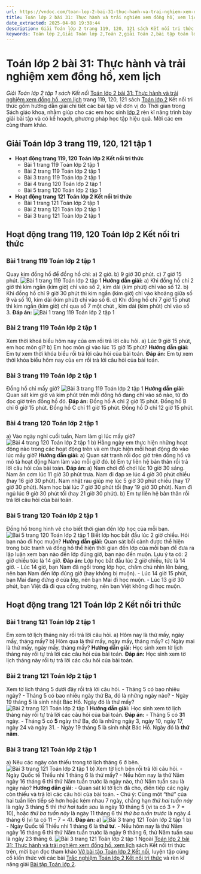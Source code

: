 ```yaml
---
url: https://vndoc.com/toan-lop-2-bai-31-thuc-hanh-va-trai-nghiem-xem-dong-ho-xem-lich-sach-kn-249074
title: Toán lớp 2 bài 31: Thực hành và trải nghiệm xem đồng hồ, xem lịch - Giải Toán lớp 2 tập 1 sách Kết nối - VnDoc.com
date_extracted: 2025-04-08 19:38:44
description: Giải Toán lớp 2 trang 119, 120, 121 sách Kết nối tri thức với lời giải chi tiết, sẽ giúp học sinh dễ dàng làm bài tập về nhà môn Toán lớp 2.
keywords: Toán lớp 2,Giải Toán lớp 2,Toán 2,giải Toán 2,bài tập toán lớp 2,toan lop 2,toán lớp 2 tập 1,toán lớp 2 tập 2,toán 2 tập 1,toán 2 tập 2,học toán lớp 2,toán lớp 2 kết nối,Sách Kết nối lớp 2 môn Toán,Bộ sách Kết nối tri thức lớp 2,giải bài tập toán lớp 2,vở bài tập toán lớp 2,bài toán lớp 2,Bộ sách Kết nối tri thức với cuộc sống lớp 2,Giải Toán lớp 2 trang 119,Giải Toán lớp 2 trang 120
---
```


# Toán lớp 2 bài 31: Thực hành và trải nghiệm xem đồng hồ, xem lịch
 _Giải Toán lớp 2 tập 1 sách Kết nối_
[Toán lớp 2 bài 31: Thực hành và trải nghiệm xem đồng hồ, xem lịch](<https://vndoc.com/toan-lop-2-bai-31-thuc-hanh-va-trai-nghiem-xem-dong-ho-xem-lich-sach-kn-249074>) trang 119, 120, 121 sách [Toán lớp 2](<https://vndoc.com/toan-lop2> "Toán lớp 2") Kết nối tri thức gồm hướng dẫn giải chi tiết các bài tập về đơn vị đo Thời gian trong  Sách giáo khoa, nhằm giúp cho các em học sinh [lớp 2](<https://vndoc.com/tai-lieu-hoc-tap-lop2>) rèn kĩ năng trình bày giải bài tập và có kế hoạch, phương pháp học tập hiệu quả. Mời các em cùng tham khảo.
## **Giải Toán lớp 3 trang 119, 120, 121 tập 1**
  * **Hoạt động trang 119, 120 Toán lớp 2 Kết nối tri thức**
    * Bài 1 trang 119 Toán lớp 2 tập 1
    * Bài 2 trang 119 Toán lớp 2 tập 1
    * Bài 3 trang 119 Toán lớp 2 tập 1
    * Bài 4 trang 120 Toán lớp 2 tập 1
    * Bài 5 trang 120 Toán lớp 2 tập 1
  * **Hoạt động trang 121 Toán lớp 2 Kết nối tri thức**
    * Bài 1 trang 121 Toán lớp 2 tập 1
    * Bài 2 trang 121 Toán lớp 2 tập 1
    * Bài 3 trang 121 Toán lớp 2 tập 1

## Hoạt động trang 119, 120 Toán lớp 2 Kết nối tri thức
### Bài 1 trang 119 Toán lớp 2 tập 1
Quay kim đồng hồ để đồng hồ chỉ:
a\) 2 giờ.
b\) 9 giờ 30 phút.
c\) 7 giờ 15 phút.
![Bài 1 trang 119 Toán lớp 2 tập 1](https://i.vdoc.vn/data/image/2021/11/26/toan-lop-2-bai-31-kn-1.jpg)
**Hướng dẫn giải:**
a\) Khi đồng hồ chỉ 2 giờ thì kim ngắn \(kim giờ\) chỉ vào số 2, kim dài \(kim phút\) chỉ vào số 12.
b\) Khi đồng hồ chỉ 9 giờ 30 phút thì kim ngắn \(kim giờ\) chỉ vào khoảng giữa số 9 và số 10, kim dài \(kim phút\) chỉ vào số 6.
c\) Khi đồng hồ chỉ 7 giờ 15 phút thì kim ngắn \(kim giờ\) chỉ qua số 7 một chút , kim dài \(kim phút\) chỉ vào số 3.
**Đáp án:**
![Bài 1 trang 119 Toán lớp 2 tập 1](https://i.vdoc.vn/data/image/2021/11/26/toan-lop-2-bai-31-kn-2.jpg)
### Bài 2 trang 119 Toán lớp 2 tập 1
Xem thời khoá biểu hôm nay của em rồi trả lời câu hỏi.
a\) Lúc 9 giờ 15 phút, em học môn gì?
b\) Em học môn gì vào lúc 15 giờ 15 phút?
**Hướng dẫn giải:**
Em tự xem thời khóa biểu rồi trả lời câu hỏi của bài toán.
**Đáp án:**
Em tự xem thời khóa biểu hôm nay của em rồi trả lời câu hỏi của bài toán.
### Bài 3 trang 119 Toán lớp 2 tập 1
Đồng hồ chỉ mấy giờ?
![Bài 3 trang 119 Toán lớp 2 tập 1](https://i.vdoc.vn/data/image/2021/11/26/toan-lop-2-bai-31-kn-3.jpg)
**Hướng dẫn giải:**
Quan sát kim giờ và kim phút trên mỗi đồng hồ đang chỉ vào số nào, từ đó đọc giờ trên đồng hồ đó.
**Đáp án:**
Đồng hồ A chỉ 2 giờ 15 phút.
Đồng hồ B chỉ 6 giờ 15 phút.
Đồng hồ C chỉ 11 giờ 15 phút.
Đồng hồ D chỉ 12 giờ 15 phút.
### Bài 4 trang 120 Toán lớp 2 tập 1
a\) Vào ngày nghỉ cuối tuần, Nam làm gì lúc mấy giờ?
![Bài 4 trang 120 Toán lớp 2 tập 1](https://i.vdoc.vn/data/image/2021/11/26/toan-lop-2-bai-31-kn-4.jpg)
b\) Hằng ngày em thực hiện những hoạt động nào trong các hoạt động trên và em thực hiện mỗi hoạt động đó vào lúc mấy giờ?
**Hướng dẫn giải:**
a\) Quan sát tranh rồi đọc giờ trên đồng hồ và mô tả hoạt động Nam làm vào mỗi giờ đó.
b\) Em tự liên hệ bản thân rồi trả lời câu hỏi của bài toán.
**Đáp án:**
a\) Nam chơi đồ chơi lúc 10 giờ 30 sáng.
Nam ăn cơm lúc 11 giờ 30 phút trưa.
Nam đi đạp xe lúc 4 giờ 30 phút chiều \(hay 16 giờ 30 phút\).
Nam nhặt rau giúp mẹ lúc 5 giờ 30 phút chiều \(hay 17 giờ 30 phút\).
Nam học bài lúc 7 giờ 30 phút tối \(hay 19 giờ 30 phút\).
Nam đi ngủ lúc 9 giờ 30 phút tối \(hay 21 giờ 30 phút\).
b\) Em tự liên hệ bản thân rồi trả lời câu hỏi của bài toán.
### Bài 5 trang 120 Toán lớp 2 tập 1
Đồng hồ trong hình vẽ cho biết thời gian đến lớp học của mỗi bạn.
![Bài 5 trang 120 Toán lớp 2 tập 1](https://i.vdoc.vn/data/image/2021/11/26/toan-lop-2-bai-31-kn-5.jpg)
Biết lớp học bắt đầu lúc 2 giờ chiều. Hỏi bạn nào đi học muộn?
**Hướng dẫn giải:**
Quan sát bối cảnh được thể hiện trong bức tranh và  đồng hồ thể hiện thời gian đến lớp của mỗi bạn để đưa ra lập luận xem bạn nào đến lớp đúng giờ, bạn nào đến muộn.
Lưu ý ta có: 2 giờ chiều tức là 14 giờ.
**Đáp án:**
Lớp học bắt đầu lúc 2 giờ chiều, tức là 14 giờ.
\- Lúc 14 giờ, bạn Nam đã ngồi trong lớp học, chăm chú nhìn lên bảng, nên bạn Nam đến lớp đúng giờ \(hay không bị muộn\).
\- Lúc 14 giờ 15 phút, bạn Mai đang đứng ở cửa lớp, nên bạn Mai đi học muộn.
\- Lúc 13 giờ 30 phút, bạn Việt đã đi qua cổng trường, nên bạn Việt không đi học muộn.
## Hoạt động trang 121 Toán lớp 2 Kết nối tri thức
### Bài 1 trang 121 Toán lớp 2 tập 1
Em xem tờ lịch tháng này rồi trả lời câu hỏi.
a\) Hôm nay là thứ mấy, ngày mấy, tháng mấy?
b\) Hôm qua là thứ mấy, ngày mấy, tháng mấy?
c\) Ngày mai là thứ mấy, ngày mấy, tháng mấy?
**Hướng dẫn giải:**
Học sinh xem tờ lịch tháng này rồi tự trả lời các câu hỏi của bài toán.
**Đáp án:**
Học sinh xem tờ lịch tháng này rồi tự trả lời các câu hỏi của bài toán.
### Bài 2 trang 121 Toán lớp 2 tập 1
Xem tờ lịch tháng 5 dưới đây rồi trả lời câu hỏi.
\- Tháng 5 có bao nhiêu ngày?
\- Tháng 5 có bao nhiêu ngày thứ Ba, đó là những ngày nào?
\- Ngày 19 tháng 5 là sinh nhật Bác Hồ. Ngày đó là thứ mấy?
![Bài 2 trang 121 Toán lớp 2 tập 1](https://i.vdoc.vn/data/image/2021/11/26/toan-lop-2-bai-31-kn-6.jpg)
**Hướng dẫn giải:**
Học sinh xem tờ lịch tháng này rồi tự trả lời các câu hỏi của bài toán.
**Đáp án:**
\- Tháng 5 có **31** ngày.
\- Tháng 5 có **5** ngày thứ Ba, đó là những ngày 3, ngày 10, ngày 17, ngày 24 và ngày 31.
\- Ngày 19 tháng 5 là sinh nhật Bác Hồ. Ngày đó là **thứ năm**.
### Bài 3 trang 121 Toán lớp 2 tập 1
a\) Nêu các ngày còn thiếu trong tờ lịch tháng 6 ở bên.
![Bài 3 trang 121 Toán lớp 2 tập 1](https://i.vdoc.vn/data/image/2021/11/26/toan-lop-2-bai-31-kn-8.jpg)
b\) Xem tờ lịch bên rồi trả lời câu hỏi.
\- Ngày Quốc tế Thiếu nhi 1 tháng 6 là thứ mấy?
\- Nếu hôm nay là thứ Năm ngày 16 tháng 6 thì thứ Năm tuần trước là ngày nào, thứ Năm tuần sau là ngày nào?
**Hướng dẫn giải:**
\- Quan sát kĩ tờ lịch đã cho, điền tiếp các ngày còn thiếu và trả lời các câu hỏi của bài toán.
\- Chú ý: Cùng một “thứ” của hai tuần liên tiếp sẽ hơn hoặc kém nhau 7 ngày, chẳng hạn _thứ hai tuần này_ là ngày 3 tháng 5 thì _thứ hai tuần sau_ là ngày 10 tháng 5 \(vì ta có 3 + 7 = 10\), hoặc _thứ ba tuần này_ là ngày 11 tháng 6 thì _thứ ba tuần trước_ là ngày 4 tháng 6 \(vì ta có 11 – 7 = 4\).
**Đáp án:**
a\)
![Bài 3 trang 121 Toán lớp 2 tập 1](https://i.vdoc.vn/data/image/2021/11/26/toan-lop-2-bai-31-kn-9.jpg)
b\) - Ngày Quốc tế Thiếu nhi 1 tháng 6 là **thứ tư**.
\- Nếu hôm nay là thứ Năm ngày 16 tháng 6 thì thứ Năm tuần trước là ngày 9 tháng 6, thứ Năm tuần sau là ngày 23 tháng 6.
![Bài 3 trang 121 Toán lớp 2 tập 1](https://i.vdoc.vn/data/image/2021/11/26/toan-lop-2-bai-31-kn-10.jpg)
Ngoài [Toán lớp 2 bài 31: Thực hành và trải nghiệm xem đồng hồ, xem lịch](<https://vndoc.com/toan-lop-2-bai-31-thuc-hanh-va-trai-nghiem-xem-dong-ho-xem-lich-sach-kn-249074>) sách Kết nối tri thức trên, mời bạn đọc tham khảo [Vở bài tập Toán lớp 2 Kết nối](<https://vndoc.com/vo-bai-tap-toan2> "Vở bài tập Toán lớp 2 Kết nối"), luyện tập củng cố kiến thức với các bài [Trắc nghiệm Toán lớp 2 Kết nối tri thức](<https://vndoc.com/trac-nghiem-toan-lop-2-ket-noi-tri-thuc> "Trắc nghiệm Toán lớp 2 Kết nối tri thức") và rèn kĩ năng giải [Bài tập Toán lớp 2](<https://vndoc.com/bai-tap-toan-lop2> "Bài tập Toán lớp 2").
